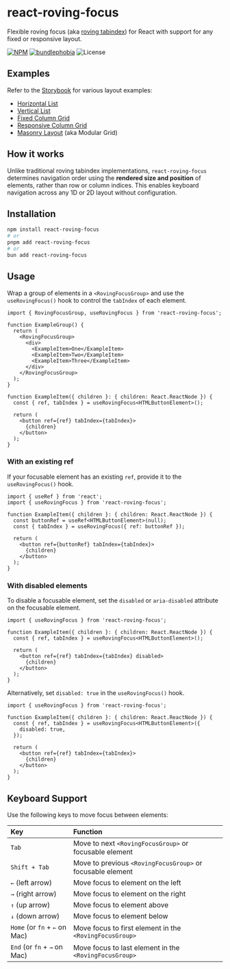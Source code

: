# react-roving-focus

Flexible roving focus (aka [roving tabindex](https://www.w3.org/WAI/ARIA/apg/practices/keyboard-interface/#kbd_roving_tabindex)) for React with support for any fixed or responsive layout.

[![NPM](https://img.shields.io/npm/v/react-roving-focus.svg)](https://www.npmjs.com/package/react-roving-focus) [![bundlephobia](https://img.shields.io/bundlephobia/minzip/react-roving-focus)](https://bundlephobia.com/result?p=react-roving-focus) ![License](https://img.shields.io/github/license/jasongerbes/react-roving-focus)

## Examples

Refer to the [Storybook](https://jasongerbes.github.io/react-roving-focus) for various layout examples:

- [Horizontal List](https://jasongerbes.github.io/react-roving-focus/?path=/story/examples-horizontal-layout--basic)
- [Vertical List](https://jasongerbes.github.io/react-roving-focus/?path=/story/examples-vertical-layout--basic)
- [Fixed Column Grid](https://jasongerbes.github.io/react-roving-focus/?path=/story/examples-grid-layout--fixed-columns)
- [Responsive Column Grid](https://jasongerbes.github.io/react-roving-focus/?path=/story/examples-grid-layout--responsive-columns)
- [Masonry Layout](https://jasongerbes.github.io/react-roving-focus/?path=/story/examples-masonry-layout--basic) (aka Modular Grid)

## How it works

Unlike traditional roving tabindex implementations, `react-roving-focus` determines navigation order using the **rendered size and position** of elements, rather than row or column indices. This enables keyboard navigation across any 1D or 2D layout without configuration.

## Installation

```bash
npm install react-roving-focus
# or
pnpm add react-roving-focus
# or
bun add react-roving-focus
```

## Usage

Wrap a group of elements in a `<RovingFocusGroup>` and use the `useRovingFocus()` hook to control the `tabIndex` of each element.

```tsx
import { RovingFocusGroup, useRovingFocus } from 'react-roving-focus';

function ExampleGroup() {
  return (
    <RovingFocusGroup>
      <div>
        <ExampleItem>One</ExampleItem>
        <ExampleItem>Two</ExampleItem>
        <ExampleItem>Three</ExampleItem>
      </div>
    </RovingFocusGroup>
  );
}

function ExampleItem({ children }: { children: React.ReactNode }) {
  const { ref, tabIndex } = useRovingFocus<HTMLButtonElement>();

  return (
    <button ref={ref} tabIndex={tabIndex}>
      {children}
    </button>
  );
}
```

### With an existing ref

If your focusable element has an existing `ref`, provide it to the `useRovingFocus()` hook.

```tsx
import { useRef } from 'react';
import { useRovingFocus } from 'react-roving-focus';

function ExampleItem({ children }: { children: React.ReactNode }) {
  const buttonRef = useRef<HTMLButtonElement>(null);
  const { tabIndex } = useRovingFocus({ ref: buttonRef });

  return (
    <button ref={buttonRef} tabIndex={tabIndex}>
      {children}
    </button>
  );
}
```

### With disabled elements

To disable a focusable element, set the `disabled` or `aria-disabled` attribute on the focusable element.

```tsx
import { useRovingFocus } from 'react-roving-focus';

function ExampleItem({ children }: { children: React.ReactNode }) {
  const { ref, tabIndex } = useRovingFocus<HTMLButtonElement>();

  return (
    <button ref={ref} tabIndex={tabIndex} disabled>
      {children}
    </button>
  );
}
```

Alternatively, set `disabled: true` in the `useRovingFocus()` hook.

```tsx
import { useRovingFocus } from 'react-roving-focus';

function ExampleItem({ children }: { children: React.ReactNode }) {
  const { ref, tabIndex } = useRovingFocus<HTMLButtonElement>({
    disabled: true,
  });

  return (
    <button ref={ref} tabIndex={tabIndex}>
      {children}
    </button>
  );
}
```

## Keyboard Support

Use the following keys to move focus between elements:

| Key                           | Function                                                   |
| :---------------------------- | :--------------------------------------------------------- |
| `Tab`                         | Move to next `<RovingFocusGroup>` or focusable element     |
| `Shift + Tab`                 | Move to previous `<RovingFocusGroup>` or focusable element |
| `←` (left arrow)              | Move focus to element on the left                          |
| `→` (right arrow)             | Move focus to element on the right                         |
| `↑` (up arrow)                | Move focus to element above                                |
| `↓` (down arrow)              | Move focus to element below                                |
| `Home` (or `fn` + `←` on Mac) | Move focus to first element in the `<RovingFocusGroup>`    |
| `End` (or `fn` + `→` on Mac)  | Move focus to last element in the `<RovingFocusGroup>`     |
